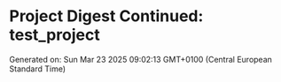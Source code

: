# Project Digest Continued: test_project
Generated on: Sun Mar 23 2025 09:02:13 GMT+0100 (Central European Standard Time)


